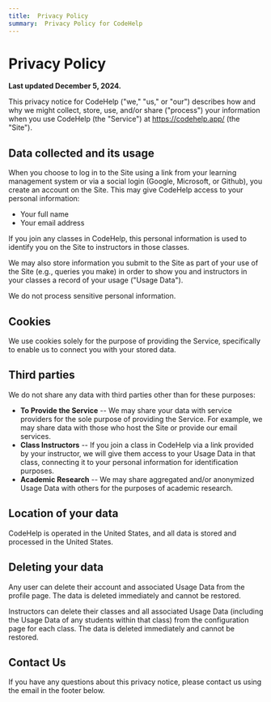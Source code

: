 ```yaml
---
title:  Privacy Policy
summary:  Privacy Policy for CodeHelp
---
```


# Privacy Policy

**Last updated December 5, 2024.**

This privacy notice for CodeHelp ("we," "us," or "our") describes how and why we might collect, store, use, and/or share ("process") your information when you use CodeHelp (the "Service") at https://codehelp.app/ (the "Site").


## Data collected and its usage

When you choose to log in to the Site using a link from your learning management system or via a social login (Google, Microsoft, or Github), you create an account on the Site.
This may give CodeHelp access to your personal information:

 * Your full name
 * Your email address

If you join any classes in CodeHelp, this personal information is used to identify you on the Site to instructors in those classes.

We may also store information you submit to the Site as part of your use of the Site (e.g., queries you make) in order to show you and instructors in your classes a record of your usage ("Usage Data").

We do not process sensitive personal information.


## Cookies

We use cookies solely for the purpose of providing the Service, specifically to enable us to connect you with your stored data.


## Third parties

We do not share any data with third parties other than for these purposes:

 * **To Provide the Service** -- We may share your data with service providers for the sole purpose of providing the Service.  For example, we may share data with those who host the Site or provide our email services.
 * **Class Instructors** -- If you join a class in CodeHelp via a link provided by your instructor, we will give them access to your Usage Data in that class, connecting it to your personal information for identification purposes.
 * **Academic Research** -- We may share aggregated and/or anonymized Usage Data with others for the purposes of academic research.


## Location of your data

CodeHelp is operated in the United States, and all data is stored and processed in the United States.


## Deleting your data

Any user can delete their account and associated Usage Data from the profile page.  The data is deleted immediately and cannot be restored.

Instructors can delete their classes and all associated Usage Data (including the Usage Data of any students within that class) from the configuration page for each class.  The data is deleted immediately and cannot be restored.


## Contact Us

If you have any questions about this privacy notice, please contact us using the email in the footer below.

